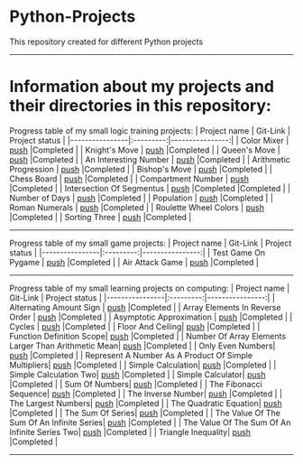 # Python-Projects
This repository created for different Python projects
____
# Information about my projects and their directories in this repository:

Progress table of my small logic training projects:
| Project name | Git-Link | Project status |
|----------------|:---------:|----------------:|
| Color Mixer | [push](https://github.com/xmzboy/Python-Projects/tree/main/logical_tasks/color_mixer) |Completed |
| Knight's Move | [push](https://github.com/xmzboy/Python-Projects/tree/main/logical_tasks/knight_move) |Completed |
| Queen's Move | [push](https://github.com/xmzboy/Python-Projects/tree/main/logical_tasks/queen_move) |Completed |
| An Interesting Number | [push](https://github.com/xmzboy/Python-Projects/tree/main/logical_tasks/an_interesting_number) |Completed |
| Arithmetic Progression | [push](https://github.com/xmzboy/Python-Projects/tree/main/logical_tasks/arithmetic_progression) |Completed |
| Bishop's Move | [push](https://github.com/xmzboy/Python-Projects/tree/main/logical_tasks/bishop_move) |Completed |
| Chess Board | [push](https://github.com/xmzboy/Python-Projects/tree/main/logical_tasks/chess_board) |Completed |
| Compartment Number | [push](https://github.com/xmzboy/Python-Projects/tree/main/logical_tasks/compartment_number) |Completed |
| Intersection Of Segmentus | [push](https://github.com/xmzboy/Python-Projects/tree/main/logical_tasks/intersection_of_segments) |Completed |Completed |
| Number of Days | [push](https://github.com/xmzboy/Python-Projects/tree/main/logical_tasks/number_of_days) |Completed |
| Population | [push](https://github.com/xmzboy/Python-Projects/tree/main/logical_tasks/population) |Completed |
| Roman Numerals | [push](https://github.com/xmzboy/Python-Projects/tree/main/logical_tasks/roman_numerals) |Completed |
| Roulette Wheel Colors | [push](https://github.com/xmzboy/Python-Projects/tree/main/logical_tasks/roulette_wheel_colors) |Completed |
| Sorting Three | [push](https://github.com/xmzboy/Python-Projects/tree/main/logical_tasks/sorting_three) |Completed |
____

Progress table of my small game projects:
| Project name | Git-Link | Project status |
|----------------|:---------:|----------------:|
| Test Game On Pygame | [push](https://github.com/xmzboy/Python-Projects/tree/main/minigames/a_little_game_on_pygame) |Completed |
| Air Attack Game | [push](https://github.com/xmzboy/Python-Projects/tree/main/minigames/game_air_attack) |Completed |
____

Progress table of my small learning projects on computing:
| Project name | Git-Link | Project status |
|----------------|:---------:|----------------:|
| Alternating Amount Sign | [push](https://github.com/xmzboy/Python-Projects/tree/main/simple_calculation/alternating_amount_sign) |Completed |
| Array Elements In Reverse Order | [push](https://github.com/xmzboy/Python-Projects/tree/main/simple_calculation/array_elements_in_reverse_order) |Completed |
| Asymptotic Approximation | [push](https://github.com/xmzboy/Python-Projects/tree/main/simple_calculation/asymptotic_approximation) |Completed |
| Cycles | [push](https://github.com/xmzboy/Python-Projects/tree/main/simple_calculation/cycles) |Completed |
| Floor And Ceiling| [push](https://github.com/xmzboy/Python-Projects/tree/main/simple_calculation/floor_and_ceiling) |Completed |
| Function Definition Scope| [push](https://github.com/xmzboy/Python-Projects/tree/main/simple_calculation/function_definition_scope) |Completed |
| Number Of Array Elements Larger Than Arithmetic Mean| [push](https://github.com/xmzboy/Python-Projects/tree/main/simple_calculation/number_of_array_elements_larger_than_arithmetic_mean) |Completed |
| Only Even Numbers| [push](https://github.com/xmzboy/Python-Projects/tree/main/simple_calculation/only_even_numbers) |Completed |
| Represent A Number As A Product Of Simple Multipliers| [push](https://github.com/xmzboy/Python-Projects/tree/main/simple_calculation/represent_a_number_as_a_product_of_simple_multipliers) |Completed |
| Simple Calculation| [push](https://github.com/xmzboy/Python-Projects/tree/main/simple_calculation/simple_calculation) |Completed |
| Simple Calculation Two| [push](https://github.com/xmzboy/Python-Projects/tree/main/simple_calculation/simple_calculation_1) |Completed |
| Simple Calculator| [push](https://github.com/xmzboy/Python-Projects/tree/main/simple_calculation/simple_calculator) |Completed |
| Sum Of Numbers| [push](https://github.com/xmzboy/Python-Projects/tree/main/simple_calculation/sum_of_numbers) |Completed |
| The Fibonacci Sequence| [push](https://github.com/xmzboy/Python-Projects/tree/main/simple_calculation/the_fibonacci_sequence) |Completed |
| The Inverse Number| [push](https://github.com/xmzboy/Python-Projects/tree/main/simple_calculation/the_inverse_number) |Completed |
| The Largest Numbers| [push](https://github.com/xmzboy/Python-Projects/tree/main/simple_calculation/the_largest_numbers) |Completed |
| The Quadratic Equation| [push](https://github.com/xmzboy/Python-Projects/tree/main/simple_calculation/the_quadratic_equation) |Completed |
| The Sum Of Series| [push](https://github.com/xmzboy/Python-Projects/tree/main/simple_calculation/the_sum_of_series) |Completed |
| The Value Of The Sum Of An Infinite Series| [push](https://github.com/xmzboy/Python-Projects/tree/main/simple_calculation/the_value_of_the_sum_of_an_infinite_series) |Completed |
| The Value Of The Sum Of An Infinite Series Two| [push](https://github.com/xmzboy/Python-Projects/tree/main/simple_calculation/the_value_of_the_sum_of_an_infinite_series_1) |Completed |
| Triangle Inequality| [push](https://github.com/xmzboy/Python-Projects/tree/main/simple_calculation/triangle_inequality) |Completed |
____